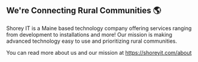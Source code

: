 ## We're Connecting Rural Communities :earth_americas:  
Shorey IT is a Maine based technology company offering services ranging from development to installations and more! Our mission is making advanced technology easy to use and prioritizing rural communities.  

You can read more about us and our mission at https://shoreyit.com/about  
<!--

**Here are some ideas to get you started:**

🙋‍♀️ A short introduction - what is your organization all about?
🌈 Contribution guidelines - how can the community get involved?
👩‍💻 Useful resources - where can the community find your docs? Is there anything else the community should know?
🍿 Fun facts - what does your team eat for breakfast?
🧙 Remember, you can do mighty things with the power of [Markdown](https://docs.github.com/github/writing-on-github/getting-started-with-writing-and-formatting-on-github/basic-writing-and-formatting-syntax)
-->
